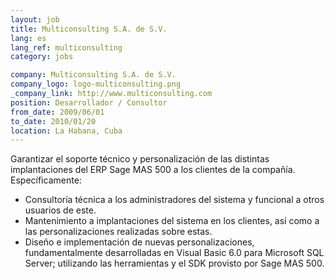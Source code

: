 ```yaml
---
layout: job
title: Multiconsulting S.A. de S.V.
lang: es
lang_ref: multiconsulting
category: jobs

company: Multiconsulting S.A. de S.V.
company_logo: logo-multiconsulting.png
_company_link: http://www.multiconsulting.com
position: Desarrollador / Consultor
from_date: 2009/06/01
to_date: 2010/01/20
location: La Habana, Cuba
---
```

Garantizar el soporte técnico y personalización de las distintas implantaciones del ERP Sage MAS 500 a los clientes de la compañía. Específicamente:

* Consultoría técnica a los administradores del sistema y funcional a otros usuarios de este.
* Mantenimiento a implantaciones del sistema en los clientes, así como a las personalizaciones realizadas sobre estas.
* Diseño e implementación de nuevas personalizaciones, fundamentalmente desarrolladas en Visual Basic 6.0 para Microsoft SQL Server; utilizando las herramientas y el SDK provisto por Sage MAS 500.

<!--more-->